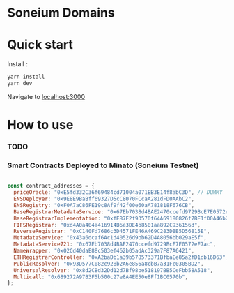 # Soneium Domains

# Quick start

Install :

```bash
yarn install
yarn dev
```

Navigate to [localhost:3000](http://localhost:3000)

# How to use
### TODO

### Smart Contracts Deployed to Minato (Soneium Testnet)

```javascript 

const contract_addresses = {
  priceOracle: "0xE5fd332C36f69484cd71004a071EB3E14f8abC3D", // DUMMY
  ENSDeployer: "0x9E8E9BaBff69327D5cC8070FCcaA281dFD0AAbC2",
  ENSRegistry: "0xF0A7aC86FE19c8Af9f42f00e60aA781818F676CB",
  BaseRegistrarMetadataService: "0x67Eb7038d4BAE2470ccefd9729BcE7E0572eF7ac",
  BaseRegistrarImplementation: "0xfE87E2f93570f64A69180826f7BE1fD0A46b268a",
  FIFSRegistrar: "0xd4A0a404a416914B6e3DE4b8501aa892C9361563",
  ReverseRegistrar: "0xC140Fd7686c3D4571FE46A469C283DBB5D56815E",
  MetadataService: "0x43a6dcaf6Ac1d40526d9bb62D4A8056bb029aE5f",
  MetadataService721: "0x67Eb7038d4BAE2470ccefd9729BcE7E0572eF7ac",
  NameWrapper: "0x02Cd40daE88c503ef462b05adAc329a7F87A6421",
  ETHRegistrarController: "0xA2baDb1a39b578573371BfbaEe85a2fD1db16D63", // .son
  PublicResolver: "0x93D577C082c928b2A6e856a8cbB7a31Fc0305BD2",
  UniversalResolver: "0x8d2CBd32Dd12d7Bf98be518197BB5CeFbb58A518",
  Multicall: "0x689272A97B3F5b500c27e8A4EE50e8Ff1BC0570b",
};


```